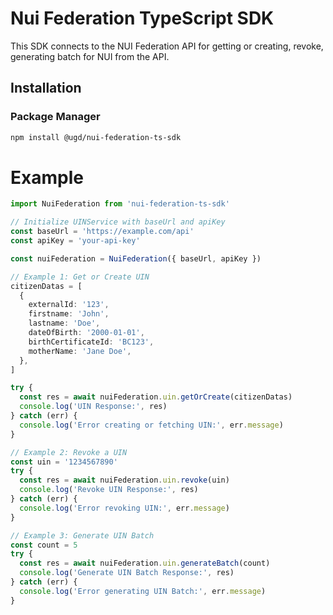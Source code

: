 # Nui Federation TypeScript SDK

This SDK connects to the NUI Federation API for getting or creating, revoke, generating batch for NUI from the API.

## Installation

### Package Manager

```sh
npm install @ugd/nui-federation-ts-sdk
```

# Example

```ts
import NuiFederation from 'nui-federation-ts-sdk'

// Initialize UINService with baseUrl and apiKey
const baseUrl = 'https://example.com/api'
const apiKey = 'your-api-key'

const nuiFederation = NuiFederation({ baseUrl, apiKey })

// Example 1: Get or Create UIN
citizenDatas = [
  {
    externalId: '123',
    firstname: 'John',
    lastname: 'Doe',
    dateOfBirth: '2000-01-01',
    birthCertificateId: 'BC123',
    motherName: 'Jane Doe',
  },
]

try {
  const res = await nuiFederation.uin.getOrCreate(citizenDatas)
  console.log('UIN Response:', res)
} catch (err) {
  console.log('Error creating or fetching UIN:', err.message)
}

// Example 2: Revoke a UIN
const uin = '1234567890'
try {
  const res = await nuiFederation.uin.revoke(uin)
  console.log('Revoke UIN Response:', res)
} catch (err) {
  console.log('Error revoking UIN:', err.message)
}

// Example 3: Generate UIN Batch
const count = 5
try {
  const res = await nuiFederation.uin.generateBatch(count)
  console.log('Generate UIN Batch Response:', res)
} catch (err) {
  console.log('Error generating UIN Batch:', err.message)
}
```


